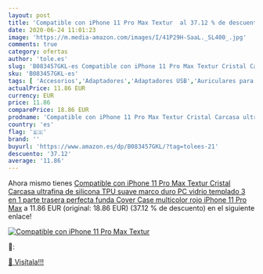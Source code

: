 ```yaml
---
layout: post
title: 'Compatible con iPhone 11 Pro Max Textur  al 37.12 % de descuento'
date: 2020-06-24 11:01:23
image: 'https://m.media-amazon.com/images/I/41P29H-SaaL._SL400_.jpg'
comments: true
category: ofertas
author: 'tole.es'
slug: 'B083457GKL-es Compatible con iPhone 11 Pro Max Textur Cristal Carcasa...'
sku: 'B083457GKL-es'
tags: [ 'Accesorios','Adaptadores','Adaptadores USB','Auriculares para equipo de audio','Auriculares y accesorios','Electrónica','Informática','iphone', ]
actualPrice: 11.86 EUR
currency: EUR
price: 11.86
comparePrice: 18.86 EUR
prodname: 'Compatible con iPhone 11 Pro Max Textur Cristal Carcasa ultrafina de silicona TPU suave marco duro PC vidrio templado 3 en 1 parte trasera perfecta funda Cover Case multicolor rojo iPhone 11 Pro Max'
country: 'es'
flag: '🇪🇸'
brand: ''
buyurl: 'https://www.amazon.es/dp/B083457GKL/?tag=tolees-21'
descuento: '37.12'
average: '11.86'
---
```


Ahora mismo tienes [Compatible con iPhone 11 Pro Max Textur Cristal Carcasa ultrafina de silicona TPU suave marco duro PC vidrio templado 3 en 1 parte trasera perfecta funda Cover Case multicolor rojo iPhone 11 Pro Max](https://www.amazon.es/dp/B083457GKL/?tag=tolees-21) a 11.86 EUR (original: 18.86 EUR) (37.12 %  de descuento) en el siguiente enlace!

[![Compatible con iPhone 11 Pro Max Textur ](https://m.media-amazon.com/images/I/41P29H-SaaL._SL400_.jpg)](https://www.amazon.es/dp/B083457GKL/?tag=tolees-21)

🔎:


[🛒 Visítala!!!](https://www.amazon.es/dp/B083457GKL/?tag=tolees-21)
